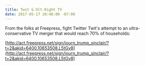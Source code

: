 ```yaml
---
title: Twit & Ult-Right TV
date: 2017-05-17 20:48:00 -07:00
---
```


From the folks at Freepress, fight Twitter Twit's attempt to an ultra-conservative TV merger that would reach 70% of households:

[http://act.freepress.net/sign/journ_trump_sinclair/?t=2&akid=6400.10653508.L5tGy8](http://act.freepress.net/sign/journ_trump_sinclair/?t=2&akid=6400.10653508.L5tGy8)